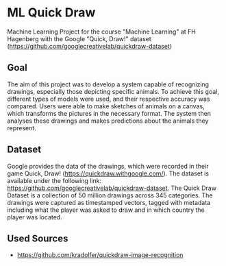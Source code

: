 # ML Quick Draw

Machine Learning Project for the course "Machine Learning" at FH Hagenberg with the Google "Quick, Draw!"
dataset (https://github.com/googlecreativelab/quickdraw-dataset)

## Goal

The aim of this project was to develop a system capable of recognizing drawings, especially those depicting specific animals. To achieve this goal, different types of models were used, and their respective accuracy was compared. Users were able to make sketches of animals on a canvas, which transforms the pictures in the necessary format. The system then analyses these drawings and makes predictions about the animals they represent.

## Dataset

Google provides the data of the drawings, which were recorded in their game Quick,
Draw! (https://quickdraw.withgoogle.com/). The dataset is available under the following
link: https://github.com/googlecreativelab/quickdraw-dataset. The Quick Draw Dataset is a collection of 50 million
drawings across 345 categories. The drawings were captured as timestamped vectors, tagged with metadata including what
the player was asked to draw and in which country the player was located.

## Used Sources

- https://github.com/kradolfer/quickdraw-image-recognition